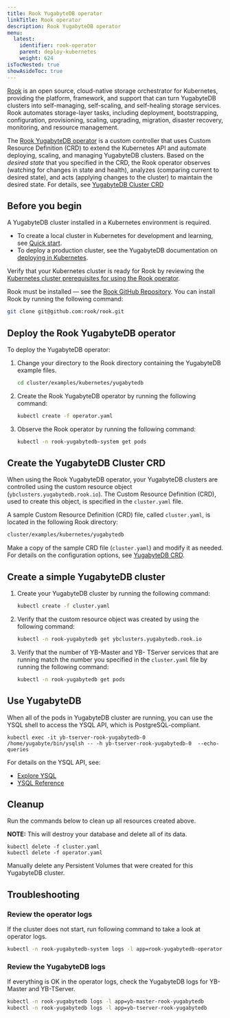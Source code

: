 ```yaml
---
title: Rook YugabyteDB operator
linkTitle: Rook operator
description: Rook YugabyteDB operator
menu:
  latest:
    identifier: rook-operator
    parent: deploy-kubernetes
    weight: 624
isTocNested: true
showAsideToc: true
---
```


[Rook](https://rook.io) is an open source, cloud-native storage orchestrator for Kubernetes, providing the platform, framework, and support that can turn YugabyteDB clusters into self-managing, self-scaling, and self-healing storage services. Rook automates storage-layer tasks, including deployment, bootstrapping, configuration, provisioning, scaling, upgrading, migration, disaster recovery, monitoring, and resource management.

The [Rook YugabyteDB operator](https://rook.io/docs/rook/v1.1/yugabytedb.html) is a custom controller that uses Custom Resource Definition (CRD) to extend the Kubernetes API and automate deploying, scaling, and managing YugabyteDB clusters.  Based on the  _desired state_ that you specified in the CRD, the Rook operator observes (watching for changes in state and health), analyzes (comparing current to desired state), and acts (applying changes to the cluster) to maintain the desired state. For details, see [YugabyteDB Cluster CRD](https://rook.io/docs/rook/v1.1/yugabytedb-cluster-crd.html)

## Before you begin

A YugabyteDB cluster installed in a Kubernetes environment is required.

- To create a local cluster in Kubernetes for development and learning, see [Quick start](https://docs.yugabyte.com/latest/quick-start/).
- To deploy a production cluster, see the YugabyteDB documentation on [deploying in  Kubernetes](../kubernetes/).

Verify that your Kubernetes cluster is ready for Rook by reviewing the [Kubernetes cluster prerequisites for using the Rook operator](https://github.com/rook/rook/blob/master/Documentation/k8s-pre-reqs.md).

Rook must be installed — see the [Rook GitHub Repository](https://github.com/rook/rook). You can install Rook by running the following command:

```bash
git clone git@github.com:rook/rook.git
```

## Deploy the Rook YugabyteDB operator

To deploy the YugabyteDB operator:

1. Change your directory to the Rook directory containing the YugabyteDB example files.

    ```bash
    cd cluster/examples/kubernetes/yugabytedb
    ```

2. Create the Rook YugabyteDB operator by running the following command:

    ```bash
    kubectl create -f operator.yaml
    ```

3. Observe the Rook operator by running the following command:

    ```bash
    kubectl -n rook-yugabytedb-system get pods
    ```

## Create the YugabyteDB Cluster CRD

When using the Rook YugabyteDB operator, your YugabyteDB clusters are controlled using the custom resource object (`ybclusters.yugabytedb.rook.io`). The Custom Resource Definition (CRD), used to create this object, is specified in the `cluster.yaml` file.  

A sample Custom Resource Definition (CRD) file, called `cluster.yaml`, is located in the following Rook directory:

```bash
cluster/examples/kubernetes/yugabytedb
```

Make a copy of the sample CRD file (`cluster.yaml`)  and modify it as needed. For details on the configuration options, see [YugabyteDB CRD](https://rook.io/docs/rook/v1.1/yugabytedb-cluster-crd.html).

## Create a simple YugabyteDB cluster

1. Create your YugabyteDB cluster by running the following command:

    ```bash
    kubectl create -f cluster.yaml
    ```

2. Verify that the custom resource object was created by using the following command:

    ```bash
    kubectl -n rook-yugabytedb get ybclusters.yugabytedb.rook.io
    ```

3. Verify that the number of YB-Master and YB- TServer services that are running match the number you specified in the `cluster.yaml` file by running the following command:

    ```bash
    kubectl -n rook-yugabytedb get pods
    ```

## Use YugabyteDB

When all of the pods in YugabyteDB cluster are running, you can use the YSQL shell to access the YSQL API, which is PostgreSQL-compliant.

```console
kubectl exec -it yb-tserver-rook-yugabytedb-0 /home/yugabyte/bin/ysqlsh -- -h yb-tserver-rook-yugabytedb-0  --echo-queries
```

For details on the YSQL API, see:

- [Explore YSQL](../../../quick-start/explore-ysql/#kubernetes)
- [YSQL Reference](../../../api/ysql/) 

## Cleanup

Run the commands below to clean up all resources created above.

**NOTE:** This will destroy your database and delete all of its data.

```console
kubectl delete -f cluster.yaml
kubectl delete -f operator.yaml
```

Manually delete any Persistent Volumes that were created for this YugabyteDB cluster.

## Troubleshooting

### Review the operator logs

If the cluster does not start,  run following command to take a look at operator logs.

```bash
kubectl -n rook-yugabytedb-system logs -l app=rook-yugabytedb-operator
```

### Review the YugabyteDB logs

If everything is OK in the operator logs, check the YugabyteDB logs for YB-Master and YB-TServer.

```bash
kubectl -n rook-yugabytedb logs -l app=yb-master-rook-yugabytedb
kubectl -n rook-yugabytedb logs -l app=yb-tserver-rook-yugabytedb
```
